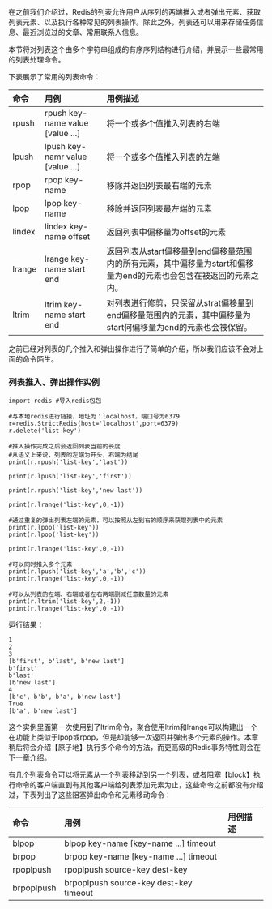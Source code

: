 在之前我们介绍过，Redis的列表允许用户从序列的两端推入或者弹出元素、获取列表元素、以及执行各种常见的列表操作。除此之外，列表还可以用来存储任务信息、最近浏览过的文章、常用联系人信息。

本节将对列表这个由多个字符串组成的有序序列结构进行介绍，并展示一些最常用的列表处理命令。

下表展示了常用的列表命令：

| 命令 | 用例 | 用例描述 |
| :--- | :--- | :--- |
| rpush | rpush key-name value \[value ...\] | 将一个或多个值推入列表的右端 |
| lpush | lpush key-namr value \[value ...\] | 将一个或多个值推入列表的左端 |
| rpop | rpop key-name | 移除并返回列表最右端的元素 |
| lpop | lpop key-name | 移除并返回列表最左端的元素 |
| lindex | lindex key-name offset | 返回列表中偏移量为offset的元素 |
| lrange | lrange key-name start end | 返回列表从start偏移量到end偏移量范围内的所有元素，其中偏移量为start和偏移量为end的元素也会包含在被返回的元素之内。 |
| ltrim | ltrim key-name start end | 对列表进行修剪，只保留从strat偏移量到end偏移量范围内的元素，其中偏移量为start何偏移量为end的元素也会被保留。 |

之前已经对列表的几个推入和弹出操作进行了简单的介绍，所以我们应该不会对上面的命令陌生。

### 列表推入、弹出操作实例

```
import redis #导入redis包包

#与本地redis进行链接，地址为：localhost，端口号为6379
r=redis.StrictRedis(host='localhost',port=6379)
r.delete('list-key')

#推入操作完成之后会返回列表当前的长度
#从语义上来说，列表的左端为开头，右端为结尾
print(r.rpush('list-key','last'))

print(r.lpush('list-key','first'))

print(r.rpush('list-key','new last'))

print(r.lrange('list-key',0,-1))

#通过重复的弹出列表左端的元素，可以按照从左到右的顺序来获取列表中的元素
print(r.lpop('list-key'))
print(r.lpop('list-key'))

print(r.lrange('list-key',0,-1))

#可以同时推入多个元素
print(r.lpush('list-key','a','b','c'))
print(r.lrange('list-key',0,-1))

#可以从列表的左端、右端或者左右两端删减任意数量的元素
print(r.ltrim('list-key',2,-1))
print(r.lrange('list-key',0,-1))
```

运行结果：

```
1
2
3
[b'first', b'last', b'new last']
b'first'
b'last'
[b'new last']
4
[b'c', b'b', b'a', b'new last']
True
[b'a', b'new last']
```

这个实例里面第一次使用到了ltrim命令，聚合使用ltrim和lrange可以构建出一个在功能上类似于lpop或rpop，但是却能够一次返回并弹出多个元素的操作。本章稍后将会介绍【原子地】执行多个命令的方法，而更高级的Redis事务特性则会在下一章介绍。

有几个列表命令可以将元素从一个列表移动到另一个列表，或者阻塞【block】执行命令的客户端直到有其他客户端给列表添加元素为止，这些命令之前都没有介绍过，下表列出了这些阻塞弹出命令和元素移动命令：

| 命令 | 用例 | 用例描述 |
| :--- | :--- | :--- |
| blpop | blpop key-name \[key-name ...\] timeout |  |
| brpop | brpop key-name \[key-name ...\] timeout |  |
| rpoplpush | rpoplpush source-key dest-key |  |
| brpoplpush | brpoplpush source-key dest-key timeout |  |



